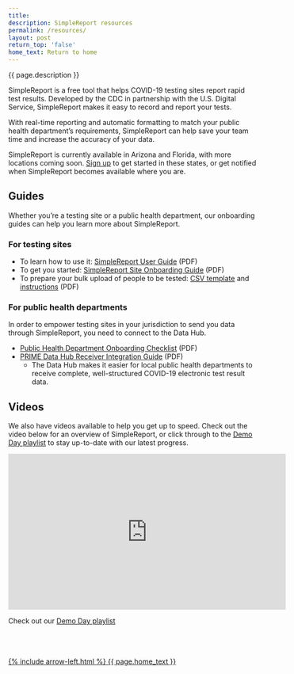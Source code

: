 ```yaml
---
title:
description: SimpleReport resources
permalink: /resources/
layout: post
return_top: 'false'
home_text: Return to home
---
```


<section class="usa-section-list usa-section padding-bottom-0">
  <div class="grid-row section-title padding-left-0">
    <div class="section-title-line taller-section-title-line"></div>
    <div class="huge-header">{{ page.description }}</div>
  </div>
</section>

SimpleReport is a free tool that helps COVID-19 testing sites report rapid test results. Developed by the CDC in partnership with the U.S. Digital Service, SimpleReport makes it easy to record and report your tests.

With real-time reporting and automatic formatting to match your public health department’s requirements, SimpleReport can help save your team time and increase the accuracy of your data.

SimpleReport is currently available in Arizona and Florida, with more locations coming soon. [Sign up](/sign-up/) to get started in these states, or get notified when SimpleReport becomes available where you are.

## Guides
Whether you’re a testing site or a public health department, our onboarding guides can help you learn more about SimpleReport.

### For testing sites
- To learn how to use it: [SimpleReport User Guide](/assets/resources/SimpleReport_User_Guide.pdf) (PDF)
- To get you started: [SimpleReport Site Onboarding Guide](/assets/resources/Site_Onboarding_Guide.pdf) (PDF)
- To prepare your bulk upload of people to be tested: [CSV template](/assets/resources/test-upload.csv) and [instructions](/assets/resources/Bulk_Person_Upload_&_CSV_Example.pdf) (PDF)

### For public health departments
In order to empower testing sites in your jurisdiction to send you data through SimpleReport, you need to connect to the Data Hub.
- [Public Health Department Onboarding Checklist](/assets/resources/Public_Health_Department_Onboarding_Checklist.pdf) (PDF)
- [PRIME Data Hub Receiver Integration Guide](/assets/resources/Data_Hub_Onboarding_Guide.docx) (PDF)
  - The Data Hub makes it easier for local public health departments to receive complete, well-structured COVID-19 electronic test result data.

## Videos
We also have videos available to help you get up to speed. Check out the video below for an overview of SimpleReport, or click through to the [Demo Day playlist](https://youtube.com/playlist?list=PL3U3nqqPGhaZbRpj1r7dE1W2tIzcjthbh) to stay up-to-date with our latest progress.

<iframe width="560" height="315" src="https://www.youtube.com/embed/3YsfDprX2aw" frameborder="0" allow="accelerometer; autoplay; clipboard-write; encrypted-media; gyroscope; picture-in-picture" allowfullscreen></iframe>

Check out our [Demo Day playlist](https://youtube.com/playlist?list=PL3U3nqqPGhaZbRpj1r7dE1W2tIzcjthbh)

<br>
<br>
<br>
<a class='grid-col-6 home-link margin-top-40' href="{% link pages/home.md %}">
    {% include arrow-left.html %}
    {{ page.home_text }}
</a>
